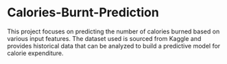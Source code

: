 # Calories-Burnt-Prediction
This project focuses on predicting the number of calories burned based on various input features. The dataset used is sourced from Kaggle and provides historical data that can be analyzed to build a predictive model for calorie expenditure.
